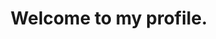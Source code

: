 <div align="center"><h1>Welcome to my profile.</h1></div>

<!--
**shivanandha/shivanandha** is a ✨ _special_ ✨ repository because its `README.md` (this file) appears on your GitHub profile.

Here are some ideas to get you started:

- 🔭 I’m currently working on ...
- 🌱 I’m currently learning ...
- 👯 I’m looking to collaborate on ...
- 🤔 I’m looking for help with ...
- 💬 Ask me about ...
- 📫 How to reach me: ...
- 😄 Pronouns: ...
- ⚡ Fun fact: ...
<script src="https://tryhackme.com/badge/168965"></script>
![TryHackMe-alt-tag](https://tryhackme-badges.s3.amazonaws.com/rudolfcheslav.png)
TryHackMe Badge: 
![THMbadge][thm_badge]
[thm_badge]: https://tryhackme-badges.s3.amazonaws.com/rudolfcheslav.png

-->
